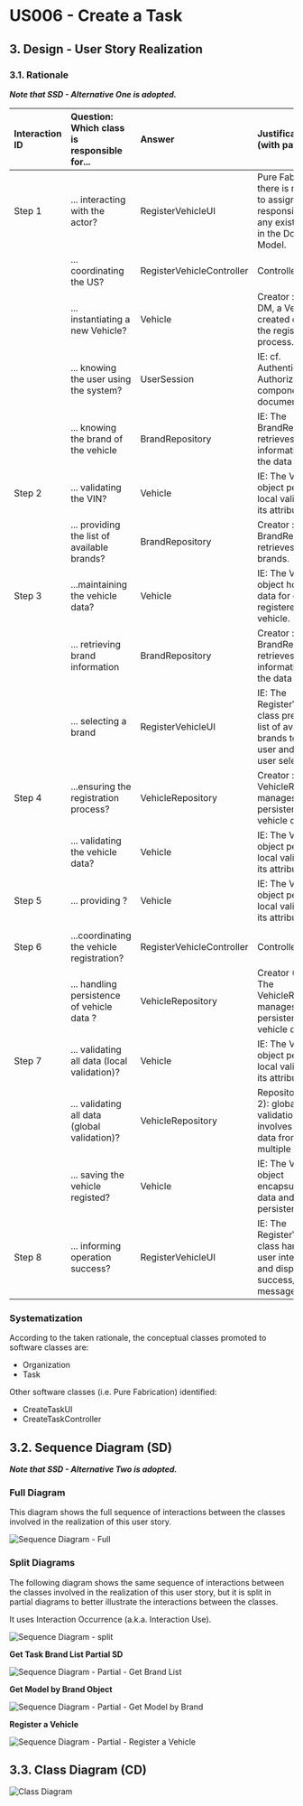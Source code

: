 # US006 - Create a Task 

## 3. Design - User Story Realization 

### 3.1. Rationale

_**Note that SSD - Alternative One is adopted.**_

| Interaction ID | Question: Which class is responsible for...      | Answer                    | Justification (with patterns)                                                                                 |
|:---------------|:-------------------------------------------------|:--------------------------|:--------------------------------------------------------------------------------------------------------------|
| Step 1  		     | 	... interacting with the actor?                 | RegisterVehicleUI         | Pure Fabrication: there is no reason to assign this responsibility to any existing class in the Domain Model. |
| 			  		        | 	... coordinating the US?                        | RegisterVehicleController | Controller                                                                                                    |
| 			  		        | 	... instantiating a new Vehicle?                | Vehicle                   | Creator : in the DM, a Vehicle is created during the registration process.                                    |
| 			  		        | ... knowing the user using the system?           | UserSession               | IE: cf. Authentication & Authorization component documentation.                                               |
| 			  		        | ... knowing the brand of the vehicle							      | BrandRepository           | IE: The BrandRepository retrieves brand information from the data source.                                     |
| Step 2  		     | 	... validating the VIN?						                   | Vehicle                   | IE: The Vehicle object performs local validation on its attributes.                                           |
|                | ... providing the list of available brands?      | BrandRepository           | Creator : The BrandRepository retrieves list of brands.                                                       |
| Step 3  		     | 	...maintaining the vehicle data?                | Vehicle                   | IE: The Vehicle object holds the data for each registered vehicle.                                            |
|                | ... retrieving brand information                 | BrandRepository           | Creator : The BrandRepository retrieves brand information from the data source.                               |
|                | ... selecting a brand                            | RegisterVehicleUI         | IE: The RegisterVehicleUI class presents a list of available brands to the user and handles user selection.   |
| Step 4  		     | 	...ensuring the registration process?           | VehicleRepository         | Creator : The VehicleRepository manages the persistence of vehicle data.                                      |
| 		             | 	... validating the vehicle data?                | Vehicle                   | IE: The Vehicle object performs local validation on its attributes.                                           |
| Step 5  		     | 	... providing ?                                 | Vehicle                   | IE: The Vehicle object performs local validation on its attributes.                                           |
|                |                                                  |                           |
| Step 6  		     | ...coordinating the vehicle registration?							 | RegisterVehicleController | Controller                                                                                                    |              
|                | ... handling persistence of vehicle data ?       | VehicleRepository         | Creator (Rule 1): The VehicleRepository manages the persistence of vehicle data.                              |
| Step 7  		     | 	... validating all data (local validation)?     | Vehicle                   | IE: The Vehicle object performs local validation on its attributes.                                           | 
| 			  		        | 	... validating all data (global validation)?    | VehicleRepository         | Repository (Rule 2): global validation often involves querying data from multiple sources.                    | 
| 			  		        | 	... saving the vehicle registed?                | Vehicle                   | IE: The Vehicle object encapsulates its data and handles persistence.                                         | 
| Step 8  		     | 	... informing operation success?                | RegisterVehicleUI         | IE: The RegisterVehicleUI class handles user interaction and displays success/error messages.                 | 

### Systematization ##

According to the taken rationale, the conceptual classes promoted to software classes are: 

* Organization
* Task

Other software classes (i.e. Pure Fabrication) identified: 

* CreateTaskUI  
* CreateTaskController


## 3.2. Sequence Diagram (SD)

_**Note that SSD - Alternative Two is adopted.**_

### Full Diagram

This diagram shows the full sequence of interactions between the classes involved in the realization of this user story.

![Sequence Diagram - Full](svg/us006-sequence-diagram-full.svg)

### Split Diagrams

The following diagram shows the same sequence of interactions between the classes involved in the realization of this user story, but it is split in partial diagrams to better illustrate the interactions between the classes.

It uses Interaction Occurrence (a.k.a. Interaction Use).

![Sequence Diagram - split](svg/us006-sequence-diagram-split.svg)

**Get Task Brand List Partial SD**

![Sequence Diagram - Partial - Get Brand List](svg/us006-sequence-diagram-partial-get-brand-list.svg)

**Get Model by Brand Object**

![Sequence Diagram - Partial - Get Model by Brand](svg/us006-sequence-diagram-partial-get-model-by-brand.svg)

**Register a Vehicle**

![Sequence Diagram - Partial - Register a Vehicle](svg/us006-sequence-diagram-partial-register-vehicle.svg)

## 3.3. Class Diagram (CD)

![Class Diagram](svg/us006-class-diagram.svg)
